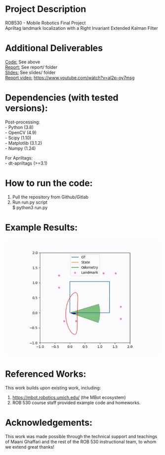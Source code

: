 # Project Description
ROB530 - Mobile Robotics Final Project<br />
Apriltag landmark localization with a Right Invariant Extended Kalman Filter<br />

Additional Deliverables
==
<ins>Code:</ins> See above<br />
<ins>Report:</ins> See report/ folder<br />
<ins>Slides:</ins> See slides/ folder<br />
<ins>Report video:</ins> https://www.youtube.com/watch?v=al2p-oy7msg<br />

Dependencies (with tested versions):
==
  Post-processing:<br />
    - Python (3.8)<br />
    - OpenCV (4.9)<br />
    - Scipy (1.10)<br />
    - Matplotlib (3.1.2)<br />
    - Numpy (1.24)<br />

  For Apriltags:<br />
    - dt-apriltags (>=3.1)<br />

How to run the code:
==
1. Pull the repository from Github/Gitlab<br />
2. Run run.py script<br />
$ python3 run.py<br />

Example Results:
==

![](gif/riekf_localization_se2.gif)

Referenced Works:
==
This work builds upon existing work, including: 
1. https://mbot.robotics.umich.edu/ (the MBot ecosystem)
2. ROB 530 course staff provided example code and homeworks.

Acknowledgements:
==
This work was made possible through the technical support and teachings of Maani Ghaffari and the rest of the ROB 530 instructional team, to whom we extend great thanks!
